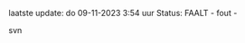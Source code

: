 laatste update: 
do 09-11-2023  3:54   uur 
Status: FAALT - fout - 
<div class="service R">svn</div>